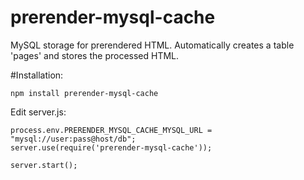 # prerender-mysql-cache

MySQL storage for prerendered HTML.
Automatically creates a table 'pages' and stores the processed HTML.

#Installation:

    npm install prerender-mysql-cache

Edit server.js:

    process.env.PRERENDER_MYSQL_CACHE_MYSQL_URL = "mysql://user:pass@host/db";
    server.use(require('prerender-mysql-cache'));

    server.start();

